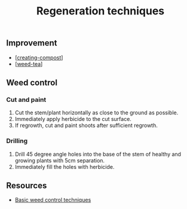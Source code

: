 ﻿---
tags:
- landscape-garden
- techniques
- regeneration-techniques
title: Regeneration techniques
type: note
---
## Improvement

- [[creating-compost]]
- [[weed-tea]]

## Weed control

### Cut and paint

1. Cut the stem/plant horizontally as close to the ground as possible.
2. Immediately apply herbicide to the cut surface.
3. If regrowth, cut and paint shoots after sufficient regrowth.

### Drilling

1. Drill 45 degree angle holes into the base of the stem of healthy and growing plants with 5cm separation.
2. Immediately fill the holes with herbicide.

## Resources

- [Basic weed control techniques](https://www.lls.nsw.gov.au/__data/assets/pdf_file/0020/1240175/Basic-Weed-control-techniques.pdf)

[//begin]: # "Autogenerated link references for markdown compatibility"
[creating-compost]: creating-compost "Creating compost"
[weed-tea]: weed-tea "Weed tea"
[//end]: # "Autogenerated link references"
